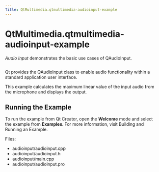```yaml
---
Title: QtMultimedia.qtmultimedia-audioinput-example
---
```


# QtMultimedia.qtmultimedia-audioinput-example

<span class="subtitle"></span>
<!-- $$$audioinput-description -->
<p><i>Audio Input</i> demonstrates the basic use cases of QAudioInput.</p>
<p class="centerAlign"><img src="../../../../media/audioinput-example.png" alt="" /></p><p>Qt provides the QAudioInput class to enable audio functionality within a standard application user interface.</p>
<p>This example calculates the maximum linear value of the input audio from the microphone and displays the output.</p>
<h2 id="running-the-example">Running the Example</h2>
<p>To run the example from Qt Creator, open the <b>Welcome</b> mode and select the example from <b>Examples</b>. For more information, visit Building and Running an Example.</p>
<p>Files:</p>
<ul>
<li>audioinput/audioinput.cpp</li>
<li>audioinput/audioinput.h</li>
<li>audioinput/main.cpp</li>
<li>audioinput/audioinput.pro</li>
</ul>
<!-- @@@audioinput -->
